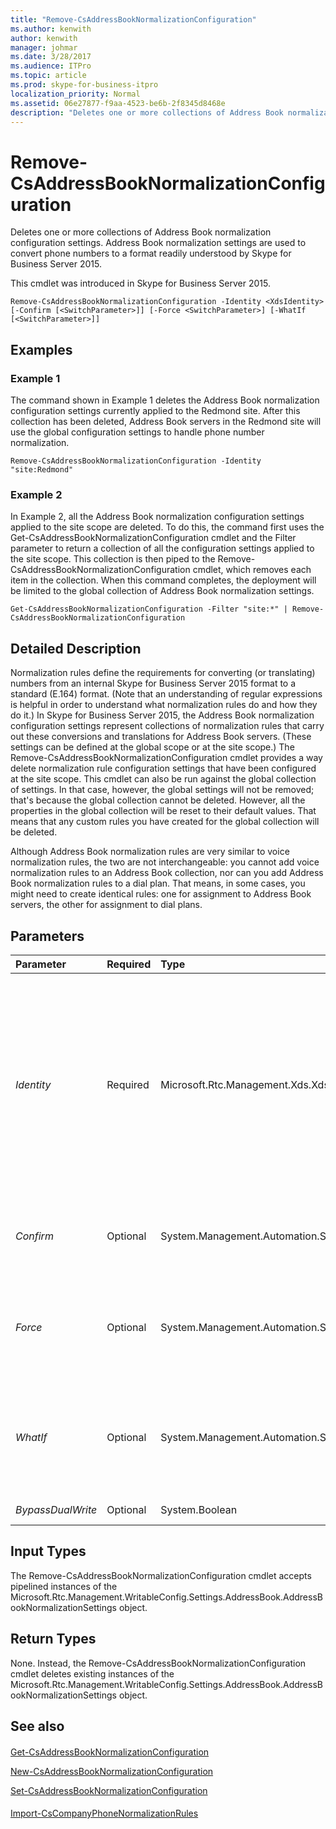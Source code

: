 ```yaml
---
title: "Remove-CsAddressBookNormalizationConfiguration"
ms.author: kenwith
author: kenwith
manager: johmar
ms.date: 3/28/2017
ms.audience: ITPro
ms.topic: article
ms.prod: skype-for-business-itpro
localization_priority: Normal
ms.assetid: 06e27877-f9aa-4523-be6b-2f8345d8468e
description: "Deletes one or more collections of Address Book normalization configuration settings. Address Book normalization settings are used to convert phone numbers to a format readily understood by Skype for Business Server 2015."
---
```


# Remove-CsAddressBookNormalizationConfiguration
 
Deletes one or more collections of Address Book normalization configuration settings. Address Book normalization settings are used to convert phone numbers to a format readily understood by Skype for Business Server 2015.
  
This cmdlet was introduced in Skype for Business Server 2015.
  
```
Remove-CsAddressBookNormalizationConfiguration -Identity <XdsIdentity> [-Confirm [<SwitchParameter>]] [-Force <SwitchParameter>] [-WhatIf [<SwitchParameter>]]

```

## Examples
<a name="Examples"> </a>

### Example 1

The command shown in Example 1 deletes the Address Book normalization configuration settings currently applied to the Redmond site. After this collection has been deleted, Address Book servers in the Redmond site will use the global configuration settings to handle phone number normalization.
  
```
Remove-CsAddressBookNormalizationConfiguration -Identity "site:Redmond"
```

### Example 2

In Example 2, all the Address Book normalization configuration settings applied to the site scope are deleted. To do this, the command first uses the Get-CsAddressBookNormalizationConfiguration cmdlet and the Filter parameter to return a collection of all the configuration settings applied to the site scope. This collection is then piped to the Remove-CsAddressBookNormalizationConfiguration cmdlet, which removes each item in the collection. When this command completes, the deployment will be limited to the global collection of Address Book normalization settings.
  
```
Get-CsAddressBookNormalizationConfiguration -Filter "site:*" | Remove-CsAddressBookNormalizationConfiguration
```

## Detailed Description
<a name="DetailedDescription"> </a>

Normalization rules define the requirements for converting (or translating) numbers from an internal Skype for Business Server 2015 format to a standard (E.164) format. (Note that an understanding of regular expressions is helpful in order to understand what normalization rules do and how they do it.) In Skype for Business Server 2015, the Address Book normalization configuration settings represent collections of normalization rules that carry out these conversions and translations for Address Book servers. (These settings can be defined at the global scope or at the site scope.) The Remove-CsAddressBookNormalizationConfiguration cmdlet provides a way delete normalization rule configuration settings that have been configured at the site scope. This cmdlet can also be run against the global collection of settings. In that case, however, the global settings will not be removed; that's because the global collection cannot be deleted. However, all the properties in the global collection will be reset to their default values. That means that any custom rules you have created for the global collection will be deleted.
  
Although Address Book normalization rules are very similar to voice normalization rules, the two are not interchangeable: you cannot add voice normalization rules to an Address Book collection, nor can you add Address Book normalization rules to a dial plan. That means, in some cases, you might need to create identical rules: one for assignment to Address Book servers, the other for assignment to dial plans.
  
## Parameters
<a name="DetailedDescription"> </a>

|**Parameter**|**Required**|**Type**|**Description**|
|:-----|:-----|:-----|:-----|
| _Identity_ <br/> |Required  <br/> |Microsoft.Rtc.Management.Xds.XdsIdentity  <br/> |Unique identifier for the collection of Address Book configuration settings to be removed. For example:  `-Identity "site:Redmond"` <br/> Note that you cannot use wildcards when specifying the collection to be removed.  <br/> |
| _Confirm_ <br/> |Optional  <br/> |System.Management.Automation.SwitchParameter  <br/> |Prompts you for confirmation before executing the command.  <br/> |
| _Force_ <br/> |Optional  <br/> |System.Management.Automation.SwitchParameter  <br/> |Suppresses the display of any non-fatal error message that might occur when running the command.  <br/> |
| _WhatIf_ <br/> |Optional  <br/> |System.Management.Automation.SwitchParameter  <br/> |Describes what would happen if you executed the command without actually executing the command.  <br/> |
| _BypassDualWrite_ <br/> |Optional  <br/> |System.Boolean  <br/> |PARAMVALUE: $true | $false  <br/> |
   
## Input Types
<a name="InputTypes"> </a>

The Remove-CsAddressBookNormalizationConfiguration cmdlet accepts pipelined instances of the Microsoft.Rtc.Management.WritableConfig.Settings.AddressBook.AddressBookNormalizationSettings object.
  
## Return Types
<a name="ReturnTypes"> </a>

None. Instead, the Remove-CsAddressBookNormalizationConfiguration cmdlet deletes existing instances of the Microsoft.Rtc.Management.WritableConfig.Settings.AddressBook.AddressBookNormalizationSettings object.
  
## See also
<a name="ReturnTypes"> </a>

#### 

[Get-CsAddressBookNormalizationConfiguration](get-csaddressbooknormalizationconfiguration.md)
  
[New-CsAddressBookNormalizationConfiguration](new-csaddressbooknormalizationconfiguration.md)
  
[Set-CsAddressBookNormalizationConfiguration](set-csaddressbooknormalizationconfiguration.md)
#### 

[Import-CsCompanyPhoneNormalizationRules](import-cscompanyphonenormalizationrules.md)

